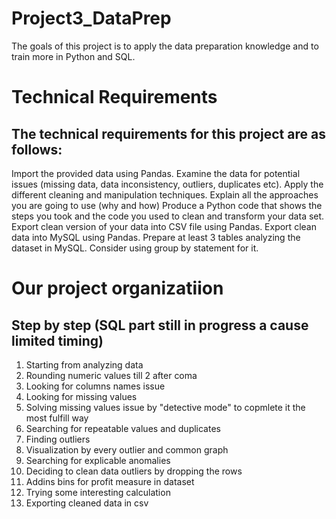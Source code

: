 # Project3_DataPrep

The goals of this project is to apply the data preparation knowledge and to train more in Python and SQL.

# Technical Requirements
## The technical requirements for this project are as follows:

Import the provided data using Pandas.
Examine the data for potential issues (missing data, data inconsistency, outliers, duplicates etc).
Apply the different cleaning and manipulation techniques.
Explain all the approaches you are going to use (why and how)
Produce a Python code that shows the steps you took and the code you used to clean and transform your data set.
Export clean version of your data into CSV file using Pandas.
Export clean data into MySQL using Pandas.
Prepare at least 3 tables analyzing the dataset in MySQL. Consider using group by statement for it.


# Our project organizatiion
## Step by step (SQL part still in progress a cause limited timing)
1. Starting from analyzing data
2. Rounding numeric values till 2 after coma
3. Looking for columns names issue
4. Looking for missing values
5. Solving missing values issue by "detective mode" to copmlete it the most fulfill way
6. Searching for repeatable values and duplicates
7. Finding outliers
8. Visualization by every outlier and common graph
9. Searching for explicable anomalies
10. Deciding to clean data outliers by dropping the rows
11. Addins bins for profit measure in dataset
12. Trying some interesting calculation 
13. Exporting cleaned data in csv


